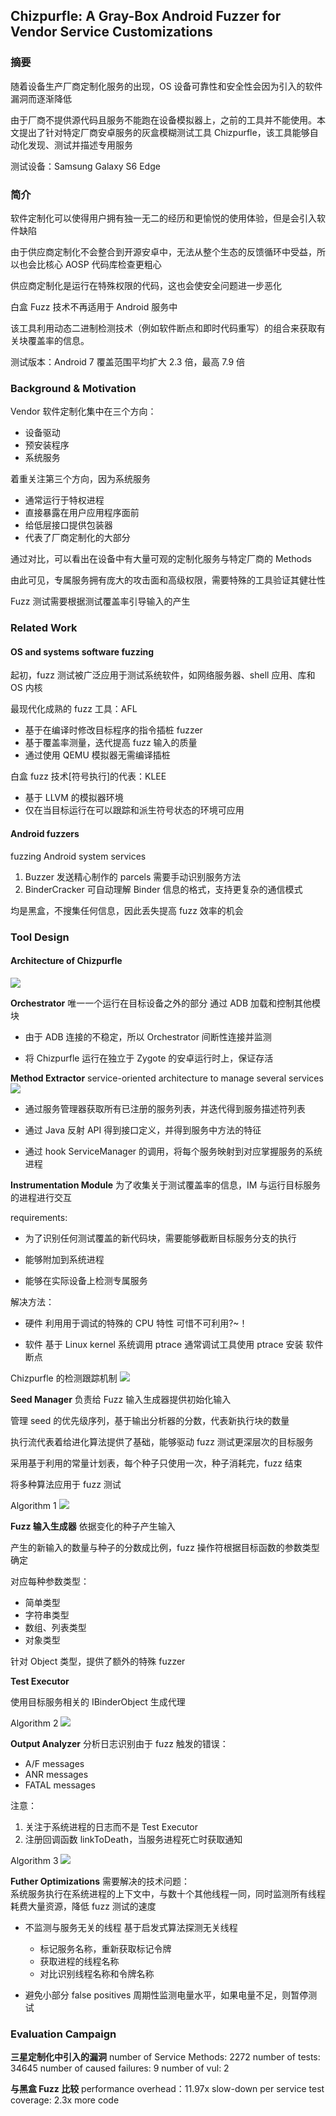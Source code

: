 ## Chizpurfle: A Gray-Box Android Fuzzer for Vendor Service Customizations


### 摘要
随着设备生产厂商定制化服务的出现，OS 设备可靠性和安全性会因为引入的软件漏洞而逐渐降低

由于厂商不提供源代码且服务不能跑在设备模拟器上，之前的工具并不能使用。本文提出了针对特定厂商安卓服务的灰盒模糊测试工具 Chizpurfle，该工具能够自动化发现、测试并描述专用服务

测试设备：Samsung Galaxy S6 Edge

### 简介
软件定制化可以使得用户拥有独一无二的经历和更愉悦的使用体验，但是会引入软件缺陷

由于供应商定制化不会整合到开源安卓中，无法从整个生态的反馈循环中受益，所以也会比核心 AOSP 代码库检查更粗心

供应商定制化是运行在特殊权限的代码，这也会使安全问题进一步恶化

白盒 Fuzz 技术不再适用于 Android 服务中

该工具利用动态二进制检测技术（例如软件断点和即时代码重写）的组合来获取有关块覆盖率的信息。

测试版本：Android 7
覆盖范围平均扩大 2.3 倍，最高 7.9 倍

### Background & Motivation
Vendor 软件定制化集中在三个方向：
- 设备驱动
- 预安装程序
- 系统服务

着重关注第三个方向，因为系统服务
- 通常运行于特权进程
- 直接暴露在用户应用程序面前
- 给低层接口提供包装器
- 代表了厂商定制化的大部分

通过对比，可以看出在设备中有大量可观的定制化服务与特定厂商的 Methods

由此可见，专属服务拥有庞大的攻击面和高级权限，需要特殊的工具验证其健壮性

Fuzz 测试需要根据测试覆盖率引导输入的产生

### Related Work
#### OS and systems software fuzzing
起初，fuzz 测试被广泛应用于测试系统软件，如网络服务器、shell 应用、库和 OS 内核

最现代化成熟的 fuzz 工具：AFL
- 基于在编译时修改目标程序的指令插桩 fuzzer
- 基于覆盖率测量，迭代提高 fuzz 输入的质量
- 通过使用 QEMU 模拟器无需编译插桩

白盒 fuzz 技术[符号执行]的代表：KLEE
- 基于 LLVM 的模拟器环境
- 仅在当目标运行在可以跟踪和派生符号状态的环境可应用

#### Android fuzzers
fuzzing Android system services
1. Buzzer
发送精心制作的 parcels
需要手动识别服务方法
2. BinderCracker
可自动理解 Binder 信息的格式，支持更复杂的通信模式

均是黑盒，不搜集任何信息，因此丢失提高 fuzz 效率的机会

### Tool Design
#### Architecture of Chizpurfle
![](截屏2020-11-19%20上午11.48.16.png)

**Orchestrator**
唯一一个运行在目标设备之外的部分
通过 ADB 加载和控制其他模块

- 由于 ADB 连接的不稳定，所以 Orchestrator 间断性连接并监测

- 将 Chizpurfle 运行在独立于 Zygote 的安卓运行时上，保证存活

**Method Extractor**
service-oriented architecture to manage several services
![](截屏2020-11-19%20下午2.07.54.png)

- 通过服务管理器获取所有已注册的服务列表，并迭代得到服务描述符列表
- 通过 Java 反射 API 得到接口定义，并得到服务中方法的特征

- 通过 hook ServiceManager 的调用，将每个服务映射到对应掌握服务的系统进程

**Instrumentation Module**
为了收集关于测试覆盖率的信息，IM 与运行目标服务的进程进行交互

requirements:
- 为了识别任何测试覆盖的新代码块，需要能够截断目标服务分支的执行

- 能够附加到系统进程

- 能够在实际设备上检测专属服务

解决方法：
- 硬件
利用用于调试的特殊的 CPU 特性
可惜不可利用?~！

- 软件
基于 Linux kernel 系统调用 ptrace
通常调试工具使用 ptrace 安装 软件断点

Chizpurfle 的检测跟踪机制
![](截屏2020-11-19%20下午2.47.19.png)

**Seed Manager**
负责给 Fuzz 输入生成器提供初始化输入

管理 seed 的优先级序列，基于输出分析器的分数，代表新执行块的数量

执行流代表着给进化算法提供了基础，能够驱动 fuzz 测试更深层次的目标服务

采用基于利用的常量计划表，每个种子只使用一次，种子消耗完，fuzz 结束

将多种算法应用于 fuzz 测试

Algorithm 1
![](截屏2020-11-19%20下午3.24.05.png)

**Fuzz 输入生成器**
依据变化的种子产生输入

产生的新输入的数量与种子的分数成比例，fuzz 操作符根据目标函数的参数类型确定

对应每种参数类型：
- 简单类型
- 字符串类型
- 数组、列表类型
- 对象类型

针对 Object 类型，提供了额外的特殊 fuzzer

**Test Executor**

使用目标服务相关的 IBinderObject 生成代理

Algorithm 2
![](截屏2020-11-19%20下午3.44.54.png)

**Output Analyzer**
分析日志识别由于 fuzz 触发的错误：
- A/F messages
- ANR messages
- FATAL messages

注意：
1. 关注于系统进程的日志而不是 Test Executor
2. 注册回调函数 linkToDeath，当服务进程死亡时获取通知

Algorithm 3
![](截屏2020-11-19%20下午3.56.29.png)

**Futher Optimizations**
需要解决的技术问题：  
系统服务执行在系统进程的上下文中，与数十个其他线程一同，同时监测所有线程耗费大量资源，降低 fuzz 测试的速度

- 不监测与服务无关的线程
基于启发式算法探测无关线程
  - 标记服务名称，重新获取标记令牌
  - 获取进程的线程名称
  - 对比识别线程名称和令牌名称

- 避免小部分 false positives
周期性监测电量水平，如果电量不足，则暂停测试

### Evaluation Campaign
**三星定制化中引入的漏洞**
number of Service Methods: 2272
number of tests: 34645
number of caused failures: 9
number of vul: 2

**与黑盒 Fuzz 比较**
performance overhead：11.97x slow-down per service
test coverage: 2.3x more code

